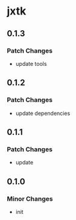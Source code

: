 # jxtk

## 0.1.3

### Patch Changes

- update tools

## 0.1.2

### Patch Changes

- update dependencies

## 0.1.1

### Patch Changes

- update

## 0.1.0

### Minor Changes

- init
